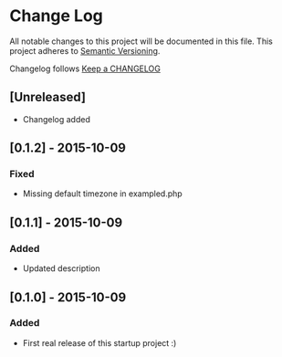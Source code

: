 # Change Log
All notable changes to this project will be documented in this file.
This project adheres to [Semantic Versioning](http://semver.org/).

Changelog follows [Keep a CHANGELOG](http://keepachangelog.com/)

## [Unreleased]
- Changelog added

## [0.1.2] - 2015-10-09
### Fixed
- Missing default timezone in exampled.php

## [0.1.1] - 2015-10-09
### Added
- Updated description

## [0.1.0] - 2015-10-09
### Added
- First real release of this startup project :)